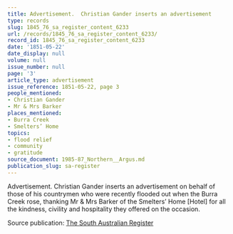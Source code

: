 ```yaml
---
title: Advertisement.  Christian Gander inserts an advertisement
type: records
slug: 1845_76_sa_register_content_6233
url: /records/1845_76_sa_register_content_6233/
record_id: 1845_76_sa_register_content_6233
date: '1851-05-22'
date_display: null
volume: null
issue_number: null
page: '3'
article_type: advertisement
issue_reference: 1851-05-22, page 3
people_mentioned:
- Christian Gander
- Mr & Mrs Barker
places_mentioned:
- Burra Creek
- Smelters’ Home
topics:
- flood relief
- community
- gratitude
source_document: 1985-87_Northern__Argus.md
publication_slug: sa-register
---
```


Advertisement.  Christian Gander inserts an advertisement on behalf of those of his countrymen who were recently flooded out when the Burra Creek rose, thanking Mr & Mrs Barker of the Smelters’ Home [Hotel] for all the kindness, civility and hospitality they offered on the occasion.

Source publication: [The South Australian Register](/publications/sa-register/)
